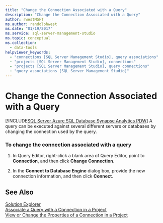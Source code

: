```yaml
---
title: "Change the Connection Associated with a Query"
description: "Change the Connection Associated with a Query"
author: rwestMSFT
ms.author: randolphwest
ms.date: "01/19/2017"
ms.service: sql-server-management-studio
ms.topic: conceptual
ms.collection:
  - data-tools
helpviewer_keywords:
  - "connections [SQL Server Management Studio], query associations"
  - "projects [SQL Server Management Studio], connections"
  - "projects [SQL Server Management Studio], query connections"
  - "query associations [SQL Server Management Studio]"
---
```

# Change the Connection Associated with a Query
[!INCLUDE[SQL Server Azure SQL Database Synapse Analytics PDW](../includes/applies-to-version/sql-asdb-asdbmi-asa-pdw.md)]
A query can be executed against several different servers or databases by changing the connection used by the query.  
  
### To change the connection associated with a query  
  
1.  In Query Editor, right-click a blank area of Query Editor, point to **Connection**, and then click **Change Connection**.  
  
2.  In the **Connect to Database Engine** dialog box, provide the new connection information, and then click **Connect**.  
  
## See Also  
[Solution Explorer](solution-explorer.md)  
[Associate a Query with a Connection in a Project](associate-a-query-with-a-connection-in-a-project.md)  
[View or Change the Properties of a Connection in a Project](view-or-change-the-properties-of-a-connection-in-a-project.md)  
  
